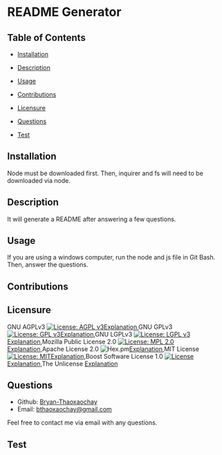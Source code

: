 
# README Generator

## Table of Contents 

* [Installation](#Installation)

* [Description](#Description)

* [Usage](#Usage)

* [Contributions](#Contributions)

* [Licensure](#Licensure)

* [Questions](#Questions)

* [Test](#Test)


## Installation 

Node must be downloaded first. Then, inquirer and fs will need to be downloaded via node.
    
## Description 

It will generate a README after answering a few questions.
    
## Usage

If you are using a windows computer, run the node and js file in Git Bash. Then, answer the questions.

## Contributions



## Licensure 

GNU AGPLv3 [![License: AGPL v3](https://img.shields.io/badge/License-AGPL%20v3-blue.svg)](http://www.gnu.org/licenses/agpl-3.0)[Explanation](https://choosealicense.com/licenses/agpl-3.0/),GNU GPLv3 [![License: GPL v3](https://img.shields.io/badge/License-GPL%20v3-blue.svg)](http://www.gnu.org/licenses/gpl-3.0)[Explanation](https://choosealicense.com/licenses/gpl-3.0/),GNU LGPLv3 [![License: LGPL v3](https://img.shields.io/badge/License-LGPL%20v3-blue.svg)](http://www.gnu.org/licenses/lgpl-3.0)[Explanation](https://choosealicense.com/licenses/lgpl-3.0/),Mozilla Public License 2.0 [![License: MPL 2.0](https://img.shields.io/badge/License-MPL%202.0-brightgreen.svg)](https://opensource.org/licenses/MPL-2.0)[Explanation](https://choosealicense.com/licenses/mpl-2.0/),Apache License 2.0 ![Hex.pm](https://img.shields.io/hexpm/l/plug)[Explanation](https://choosealicense.com/licenses/apache-2.0/),MIT License [![License: MIT](https://img.shields.io/badge/License-MIT-yellow.svg)](https://opensource.org/licenses/MIT)[Explanation](https://choosealicense.com/licenses/mit/),Boost Software License 1.0 [![License](https://img.shields.io/badge/License-Boost%201.0-lightblue.svg)](https://www.boost.org/LICENSE_1_0.txt)[Explanation](https://choosealicense.com/licenses/bsl-1.0/),The Unlicense [Explanation](https://choosealicense.com/licenses/unlicense/)

## Questions 

* Github: [Bryan-Thaoxaochay](https://github.com/Bryan-Thaoxaochay)
* Email: bthaoxaochay@gmail.com

Feel free to contact me via email with any questions.

## Test



